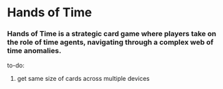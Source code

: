 # Hands of Time
### Hands of Time is a strategic card game where players take on the role of time agents, navigating through a complex web of time anomalies.
 
to-do:
1. get same size of cards across multiple devices  